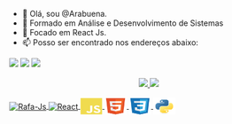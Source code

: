 - 👋 Olá, sou @Arabuena.
- 🌱 Formado em Análise e Desenvolvimento de Sistemas
- 💞️ Focado em React Js.  
- 📫 Posso ser encontrado nos endereços abaixo:
<div> 
<a href="https://www.instagram.com/arakettu" target="_blank"><img src="https://img.shields.io/badge/-Instagram-%23E4405F?style=for-the-badge&logo=instagram&logoColor=white" target="_blank"></a>
 	  <a href = "mailto:ara100limite@gmail.com"><img src="https://img.shields.io/badge/-Gmail-%23333?style=for-the-badge&logo=gmail&logoColor=white" target="_blank"></a>
  <a href="www.linkedin.com/in/arabuena-pecanha-gomes" target="_blank"><img src="https://img.shields.io/badge/-LinkedIn-%230077B5?style=for-the-badge&logo=linkedin&logoColor=white" target="_blank"></a> 
</div>
<br>
<div align="center">
  <a href="https://github.com/Arabuena">
  <img height="180em" src="https://github-readme-stats.vercel.app/api?username=Arabuena&show_icons=true&theme=dracula&include_all_commits=true&count_private=true"/>
  <img left="180em" src="https://github-readme-stats.vercel.app/api/top-langs/?username=Arabuena&layout=compact&langs_count=7&theme=dracula"/>
</div>
<div style="display: inline_block">
<br>
  <img align="center" alt="Rafa-Js" height="30" width="40" src="https://icons.iconarchive.com/icons/cjdowner/cryptocurrency/128/Pascal-Lite-icon.png">
  <img align="center" alt="React" height="30" width="40" src="https://miro.medium.com/v2/resize:fit:720/0*EitUXT-pqbaQSCTt.gif">
  <img align="center" alt="Rafa-Js" height="30" width="40" src="https://raw.githubusercontent.com/devicons/devicon/master/icons/javascript/javascript-plain.svg">
  <img align="center" alt="Rafa-HTML" height="30" width="40" src="https://raw.githubusercontent.com/devicons/devicon/master/icons/html5/html5-original.svg">
  <img align="center" alt="Rafa-CSS" height="30" width="40" src="https://raw.githubusercontent.com/devicons/devicon/master/icons/css3/css3-original.svg">
  <img align="center" alt="Rafa-Python" height="30" width="40" src="https://raw.githubusercontent.com/devicons/devicon/master/icons/python/python-original.svg">
 </div>
 

 
 





